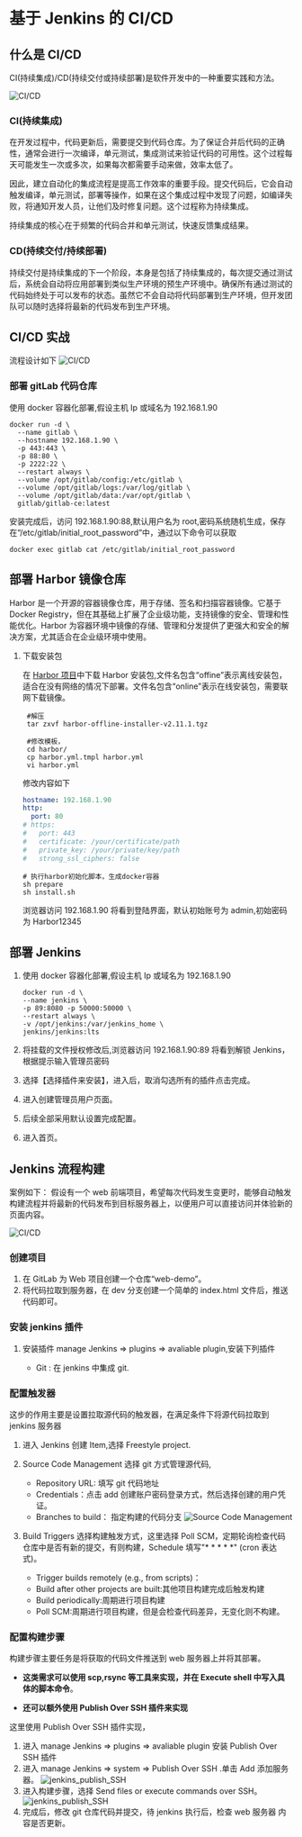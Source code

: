 # 基于 Jenkins 的 CI/CD

## 什么是 CI/CD

CI(持续集成)/CD(持续交付或持续部署)是软件开发中的一种重要实践和方法。

![CI/CD](./img/CICD.png)

### CI(持续集成)

在开发过程中，代码更新后，需要提交到代码仓库。为了保证合并后代码的正确性，通常会进行一次编译，单元测试，集成测试来验证代码的可用性。这个过程每天可能发生一次或多次，如果每次都需要手动来做，效率太低了。

因此，建立自动化的集成流程是提高工作效率的重要手段。提交代码后，它会自动触发编译，单元测试，部署等操作，如果在这个集成过程中发现了问题，如编译失败，将通知开发人员，让他们及时修复问题。这个过程称为持续集成。

持续集成的核心在于频繁的代码合并和单元测试，快速反馈集成结果。

### CD(持续交付/持续部署)

持续交付是持续集成的下一个阶段，本身是包括了持续集成的，每次提交通过测试后，系统会自动将应用部署到类似生产环境的预生产环境中。确保所有通过测试的代码始终处于可以发布的状态。虽然它不会自动将代码部署到生产环境，但开发团队可以随时选择将最新的代码发布到生产环境。

## CI/CD 实战

流程设计如下
![CI/CD](./img/CICD流程设计.png)

### 部署 gitLab 代码仓库

使用 docker 容器化部署,假设主机 Ip 或域名为 192.168.1.90

```linux
docker run -d \
  --name gitlab \
  --hostname 192.168.1.90 \
  -p 443:443 \
  -p 88:80 \
  -p 2222:22 \
  --restart always \
  --volume /opt/gitlab/config:/etc/gitlab \
  --volume /opt/gitlab/logs:/var/log/gitlab \
  --volume /opt/gitlab/data:/var/opt/gitlab \
  gitlab/gitlab-ce:latest
```

安装完成后，访问 192.168.1.90:88,默认用户名为 root,密码系统随机生成，保存在“/etc/gitlab/initial_root_password”中，通过以下命令可以获取

```linux
docker exec gitlab cat /etc/gitlab/initial_root_password
```

## 部署 Harbor 镜像仓库

Harbor 是一个开源的容器镜像仓库，用于存储、签名和扫描容器镜像。它基于 Docker Registry，但在其基础上扩展了企业级功能，支持镜像的安全、管理和性能优化。Harbor 为容器环境中镜像的存储、管理和分发提供了更强大和安全的解决方案，尤其适合在企业级环境中使用。

1.  下载安装包

    在 [Harbor 项目](https://github.com/goharbor/harbor/releases)中下载 Harbor 安装包,文件名包含“offine”表示离线安装包，适合在没有网络的情况下部署。文件名包含“online”表示在线安装包，需要联网下载镜像。

    ```linux
     #解压
     tar zxvf harbor-offline-installer-v2.11.1.tgz

     #修改模板，
     cd harbor/
     cp harbor.yml.tmpl harbor.yml
     vi harbor.yml
    ```

    修改内容如下

    ```yml
    hostname: 192.168.1.90
    http:
      port: 80
    # https:
    #   port: 443
    #   certificate: /your/certificate/path
    #   private_key: /your/private/key/path
    #   strong_ssl_ciphers: false
    ```

    ```linux
    # 执行harbor初始化脚本，生成docker容器
    sh prepare
    sh install.sh
    ```

    浏览器访问 192.168.1.90 将看到登陆界面，默认初始账号为 admin,初始密码为 Harbor12345

## 部署 Jenkins

1. 使用 docker 容器化部署,假设主机 Ip 或域名为 192.168.1.90

   ```linux
   docker run -d \
   --name jenkins \
   -p 89:8080 -p 50000:50000 \
   --restart always \
   -v /opt/jenkins:/var/jenkins_home \
   jenkins/jenkins:lts
   ```

2. 将挂载的文件授权修改后,浏览器访问 192.168.1.90:89 将看到解锁 Jenkins，根据提示输入管理员密码

3. 选择【选择插件来安装】，进入后，取消勾选所有的插件点击完成。
4. 进入创建管理员用户页面。
5. 后续全部采用默认设置完成配置。
6. 进入首页。

## Jenkins 流程构建

案例如下：
假设有一个 web 前端项目，希望每次代码发生变更时，能够自动触发构建流程并将最新的代码发布到目标服务器上，以便用户可以直接访问并体验新的页面内容。

![CI/CD](./img/CICD_Web.png)

### 创建项目

1. 在 GitLab 为 Web 项目创建一个仓库“web-demo”。
2. 将代码拉取到服务器，在 dev 分支创建一个简单的 index.html 文件后，推送代码即可。

### 安装 jenkins 插件

1. 安装插件 manage Jenkins => plugins => avaliable plugin,安装下列插件

   - Git : 在 jenkins 中集成 git.

### 配置触发器

这步的作用主要是设置拉取源代码的触发器，在满足条件下将源代码拉取到 jenkins 服务器

1. 进入 Jenkins 创建 Item,选择 Freestyle project.
2. Source Code Management 选择 git 方式管理源代码,

   - Repository URL: 填写 git 代码地址
   - Credentials：点击 add 创建账户密码登录方式，然后选择创建的用户凭证。
   - Branches to build： 指定构建的代码分支
     ![Source Code Management](./img/jenkins_git_sourceCode.png)

3. Build Triggers 选择构建触发方式，这里选择 Poll SCM，定期轮询检查代码仓库中是否有新的提交，有则构建，Schedule 填写"\* \* \* \* \*" (cron 表达式)。

   - Trigger builds remotely (e.g., from scripts)：
   - Build after other projects are built:其他项目构建完成后触发构建
   - Build periodically:周期进行项目构建
   - Poll SCM:周期进行项目构建，但是会检查代码差异，无变化则不构建。

### 配置构建步骤

构建步骤主要任务是将获取的代码文件推送到 web 服务器上并将其部署。

- **这类需求可以使用 scp,rsync 等工具来实现，并在 Execute shell 中写入具体的脚本命令**。

- **还可以额外使用 Publish Over SSH 插件来实现**

这里使用 Publish Over SSH 插件实现，

1. 进入 manage Jenkins => plugins => avaliable plugin 安装 Publish Over SSH 插件
2. 进入 manage Jenkins => system => Publish Over SSH .单击 Add 添加服务器。
   ![jenkins_publish_SSH](./img/jenkins_publish_SSH.png)
3. 进入构建步骤，选择 Send files or execute commands over SSH。
   ![jenkins_publish_SSH](./img/jenkins_send_SSH.png)
4. 完成后，修改 git 仓库代码并提交，待 jenkins 执行后，检查 web 服务器
   内容是否更新。
